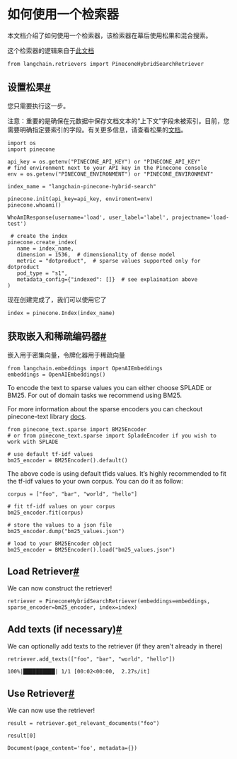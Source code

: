 如何使用一个检索器
===

本文档介绍了如何使用一个检索器，该检索器在幕后使用松果和混合搜索。

这个检索器的逻辑来自于[此文档](https://docs.pinecone.io/docs/hybrid-search)

```
from langchain.retrievers import PineconeHybridSearchRetriever

```

设置松果[#](#setup-pinecone "到这个标题的永久链接")
-------------------------------------

您只需要执行这一步。

注意：重要的是确保在元数据中保存文档文本的“上下文”字段未被索引。目前，您需要明确指定要索引的字段。有关更多信息，请查看松果的[文档](https://docs.pinecone.io/docs/manage-indexes#selective-metadata-indexing)。

```
import os
import pinecone

api_key = os.getenv("PINECONE_API_KEY") or "PINECONE_API_KEY"
# find environment next to your API key in the Pinecone console
env = os.getenv("PINECONE_ENVIRONMENT") or "PINECONE_ENVIRONMENT"

index_name = "langchain-pinecone-hybrid-search"

pinecone.init(api_key=api_key, enviroment=env)
pinecone.whoami()

```

```
WhoAmIResponse(username='load', user_label='label', projectname='load-test')

```

```
 # create the index
pinecone.create_index(
   name = index_name,
   dimension = 1536,  # dimensionality of dense model
   metric = "dotproduct",  # sparse values supported only for dotproduct
   pod_type = "s1",
   metadata_config={"indexed": []}  # see explaination above
)

```

现在创建完成了，我们可以使用它了

```
index = pinecone.Index(index_name)

```

获取嵌入和稀疏编码器[#](#get-embeddings-and-sparse-encoders "到这个标题的永久链接")
---------------------------------------------------------------

嵌入用于密集向量，令牌化器用于稀疏向量

```
from langchain.embeddings import OpenAIEmbeddings
embeddings = OpenAIEmbeddings()

```

To encode the text to sparse values you can either choose SPLADE or BM25. For out of domain tasks we recommend using BM25.

For more information about the sparse encoders you can checkout pinecone-text library [docs](https://pinecone-io.github.io/pinecone-text/pinecone_text).

```
from pinecone_text.sparse import BM25Encoder
# or from pinecone_text.sparse import SpladeEncoder if you wish to work with SPLADE

# use default tf-idf values
bm25_encoder = BM25Encoder().default()

```

The above code is using default tfids values. It’s highly recommended to fit the tf-idf values to your own corpus. You can do it as follow:

```
corpus = ["foo", "bar", "world", "hello"]

# fit tf-idf values on your corpus
bm25_encoder.fit(corpus)

# store the values to a json file
bm25_encoder.dump("bm25_values.json")

# load to your BM25Encoder object
bm25_encoder = BM25Encoder().load("bm25_values.json")

```

Load Retriever[#](#load-retriever "Permalink to this headline")
---------------------------------------------------------------

We can now construct the retriever!

```
retriever = PineconeHybridSearchRetriever(embeddings=embeddings, sparse_encoder=bm25_encoder, index=index)

```

Add texts (if necessary)[#](#add-texts-if-necessary "Permalink to this headline")
---------------------------------------------------------------------------------

We can optionally add texts to the retriever (if they aren’t already in there)

```
retriever.add_texts(["foo", "bar", "world", "hello"])

```

```
100%|██████████| 1/1 [00:02<00:00,  2.27s/it]

```

Use Retriever[#](#use-retriever "Permalink to this headline")
-------------------------------------------------------------

We can now use the retriever!

```
result = retriever.get_relevant_documents("foo")

```

```
result[0]

```

```
Document(page_content='foo', metadata={})

```

